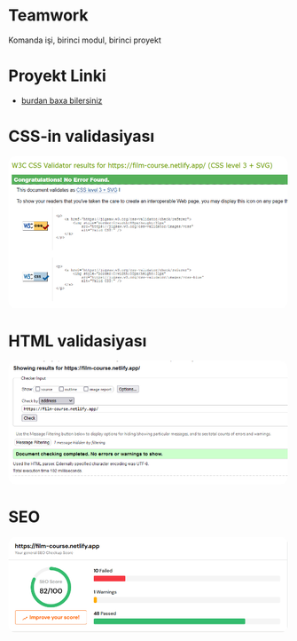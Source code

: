 # Teamwork
Komanda işi, birinci modul, birinci proyekt

# Proyekt Linki
- <a href="https://film-course.netlify.app/">burdan baxa bilersiniz</a>

# CSS-in validasiyası

<img style="border-radius: 12px" src="https://raw.githubusercontent.com/eltacshikhsaidov/teamwork/main/images/css-validator.PNG" alt="CSS Validating">

# HTML validasiyası

<img style="border-radius: 12px" src="https://raw.githubusercontent.com/eltacshikhsaidov/teamwork/main/images/html-validator.PNG" alt="HTML Validating">

# SEO 

<img style="border-radius: 12px" src="https://raw.githubusercontent.com/eltacshikhsaidov/teamwork/main/images/seo.PNG" alt="SEO">




